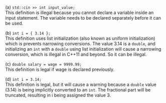 (a) `std::cin >> int input_value;`    
This definition is illegal because you cannot declare a variable inside an input statement. The variable needs to be declared separately before it can be used.     

(b) `int i = { 3.14 };`    
This definition uses list initialization (also known as uniform initialization) which is prevents narrowing conversions. The value 3.14 is a `double`, and initializing an `int` with a `double` using list initialization will cause a narrowing conversion, which is illegal in C++11 and beyond. So it can be illegal.    

(c) `double salary = wage = 9999.99;`     
This definition is legal if wage is declared previously.     

(d) `int i = 3.14;`     
This definition is legal, but it will cause a warning because a `double` value (3.14) is being implicitly converted to an `int`. The fractional part will be truncated, resulting in i being assigned the value 3.     